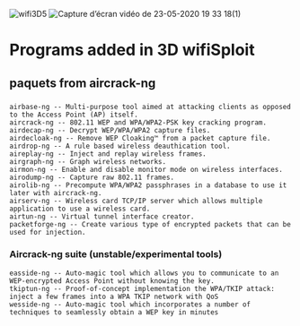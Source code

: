![wifi3D5](https://user-images.githubusercontent.com/59021489/80869872-1c440880-8ca3-11ea-9182-5743a2a02e2d.jpg)
![Capture d’écran vidéo de 23-05-2020 19 33 18(1)](https://user-images.githubusercontent.com/59021489/82736814-9c9edc00-9d2c-11ea-9f55-004617ec93c9.gif)
# Programs added in 3D wifiSploit
## paquets from aircrack-ng
###
    airbase-ng -- Multi-purpose tool aimed at attacking clients as opposed to the Access Point (AP) itself.
    aircrack-ng -- 802.11 WEP and WPA/WPA2-PSK key cracking program.
    airdecap-ng -- Decrypt WEP/WPA/WPA2 capture files.
    airdecloak-ng -- Remove WEP Cloaking™ from a packet capture file.
    airdrop-ng -- A rule based wireless deauthication tool.
    aireplay-ng -- Inject and replay wireless frames.
    airgraph-ng -- Graph wireless networks.
    airmon-ng -- Enable and disable monitor mode on wireless interfaces.
    airodump-ng -- Capture raw 802.11 frames.
    airolib-ng -- Precompute WPA/WPA2 passphrases in a database to use it later with aircrack-ng.
    airserv-ng -- Wireless card TCP/IP server which allows multiple application to use a wireless card.
    airtun-ng -- Virtual tunnel interface creator.
    packetforge-ng -- Create various type of encrypted packets that can be used for injection.
### Aircrack-ng suite (unstable/experimental tools)
    easside-ng -- Auto-magic tool which allows you to communicate to an WEP-encrypted Access Point without knowing the key.
    tkiptun-ng -- Proof-of-concept implementation the WPA/TKIP attack: inject a few frames into a WPA TKIP network with QoS
    wesside-ng -- Auto-magic tool which incorporates a number of techniques to seamlessly obtain a WEP key in minutes
